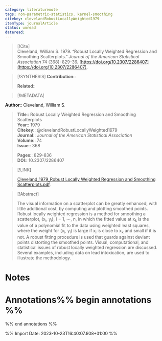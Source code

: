 ```yaml
---
category: literaturenote
tags: non-parametric-statistics, kernel-smoothing
citekey: clevelandRobustLocallyWeighted1979
itemType: journalArticle
status: unread  
dateread:  
---
```


> [!Cite]  
> Cleveland, William S. 1979. “Robust Locally Weighted Regression and Smoothing Scatterplots.” _Journal of the American Statistical Association_ 74 (368): 829–36. [https://doi.org/10.2307/2286407](https://doi.org/10.2307/2286407).

> [!SYNTHESIS] 
>**Contribution**::
>
>**Related**:: 
>

> [!METADATA]  
>
**Author**:: Cleveland, William S.<br>
> **Title**:: Robust Locally Weighted Regression and Smoothing Scatterplots    
> **Year**:: 1979     
> **Citekey**:: @clevelandRobustLocallyWeighted1979    
>**Journal**:: *Journal of the American Statistical Association*    
>**Volume**:: 74    
>**Issue**:: 368     
>    
>    
>     
> **Pages**:: 829-836    
>**DOI**:: 10.2307/2286407    
>

> [!LINK] 
>
> [Cleveland_1979_Robust Locally Weighted Regression and Smoothing Scatterplots.pdf](file:///Users/steven/Library/CloudStorage/GoogleDrive-steven.golovkine@ul.ie/My%20Drive/bibliography/Journal%20of%20the%20American%20Statistical%20Association/1979/Cleveland_1979_Robust%20Locally%20Weighted%20Regression%20and%20Smoothing%20Scatterplots.pdf).

>[!Abstract]
>
>The visual information on a scatterplot can be greatly enhanced, with little additional cost, by computing and plotting smoothed points. Robust locally weighted regression is a method for smoothing a scatterplot, (x<sub>i</sub>, y<sub>i</sub>), i = 1, ⋯, n, in which the fitted value at x<sub>k</sub> is the value of a polynomial fit to the data using weighted least squares, where the weight for (x<sub>i</sub>, y<sub>i</sub>) is large if x<sub>i</sub> is close to x<sub>k</sub> and small if it is not. A robust fitting procedure is used that guards against deviant points distorting the smoothed points. Visual, computational, and statistical issues of robust locally weighted regression are discussed. Several examples, including data on lead intoxication, are used to illustrate the methodology.
>>


# Notes<br>
# Annotations%% begin annotations %%  
 
  
%% end annotations %%

%% Import Date: 2023-10-23T16:40:07.908+01:00 %%
